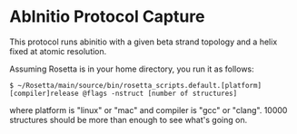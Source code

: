 AbInitio Protocol Capture
=========================

This protocol runs abinitio with a given beta strand topology and a helix fixed 
at atomic resolution.

Assuming Rosetta is in your home directory, you run it as follows:

    $ ~/Rosetta/main/source/bin/rosetta_scripts.default.[platform][compiler]release @flags -nstruct [number of structures]

where platform is "linux" or "mac" and compiler is "gcc" or "clang". 10000 
structures should be more than enough to see what's going on.
